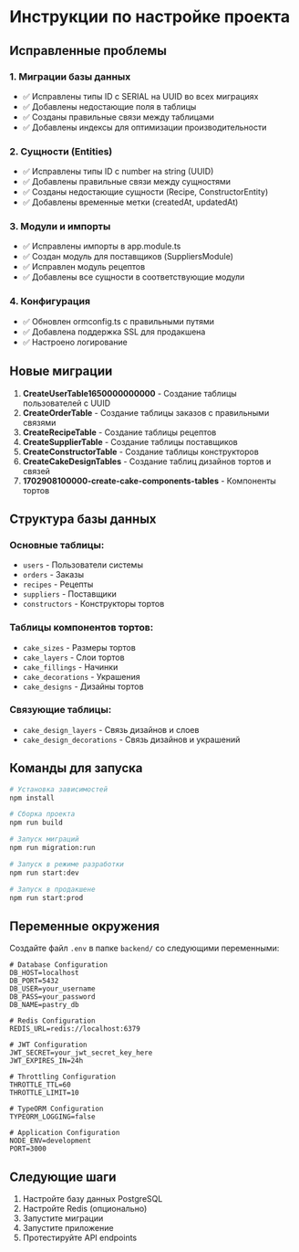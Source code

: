 # Инструкции по настройке проекта

## Исправленные проблемы

### 1. Миграции базы данных
- ✅ Исправлены типы ID с SERIAL на UUID во всех миграциях
- ✅ Добавлены недостающие поля в таблицы
- ✅ Созданы правильные связи между таблицами
- ✅ Добавлены индексы для оптимизации производительности

### 2. Сущности (Entities)
- ✅ Исправлены типы ID с number на string (UUID)
- ✅ Добавлены правильные связи между сущностями
- ✅ Созданы недостающие сущности (Recipe, ConstructorEntity)
- ✅ Добавлены временные метки (createdAt, updatedAt)

### 3. Модули и импорты
- ✅ Исправлены импорты в app.module.ts
- ✅ Создан модуль для поставщиков (SuppliersModule)
- ✅ Исправлен модуль рецептов
- ✅ Добавлены все сущности в соответствующие модули

### 4. Конфигурация
- ✅ Обновлен ormconfig.ts с правильными путями
- ✅ Добавлена поддержка SSL для продакшена
- ✅ Настроено логирование

## Новые миграции

1. **CreateUserTable1650000000000** - Создание таблицы пользователей с UUID
2. **CreateOrderTable** - Создание таблицы заказов с правильными связями
3. **CreateRecipeTable** - Создание таблицы рецептов
4. **CreateSupplierTable** - Создание таблицы поставщиков
5. **CreateConstructorTable** - Создание таблицы конструкторов
6. **CreateCakeDesignTables** - Создание таблиц дизайнов тортов и связей
7. **1702908100000-create-cake-components-tables** - Компоненты тортов

## Структура базы данных

### Основные таблицы:
- `users` - Пользователи системы
- `orders` - Заказы
- `recipes` - Рецепты
- `suppliers` - Поставщики
- `constructors` - Конструкторы тортов

### Таблицы компонентов тортов:
- `cake_sizes` - Размеры тортов
- `cake_layers` - Слои тортов
- `cake_fillings` - Начинки
- `cake_decorations` - Украшения
- `cake_designs` - Дизайны тортов

### Связующие таблицы:
- `cake_design_layers` - Связь дизайнов и слоев
- `cake_design_decorations` - Связь дизайнов и украшений

## Команды для запуска

```bash
# Установка зависимостей
npm install

# Сборка проекта
npm run build

# Запуск миграций
npm run migration:run

# Запуск в режиме разработки
npm run start:dev

# Запуск в продакшене
npm run start:prod
```

## Переменные окружения

Создайте файл `.env` в папке `backend/` со следующими переменными:

```env
# Database Configuration
DB_HOST=localhost
DB_PORT=5432
DB_USER=your_username
DB_PASS=your_password
DB_NAME=pastry_db

# Redis Configuration
REDIS_URL=redis://localhost:6379

# JWT Configuration
JWT_SECRET=your_jwt_secret_key_here
JWT_EXPIRES_IN=24h

# Throttling Configuration
THROTTLE_TTL=60
THROTTLE_LIMIT=10

# TypeORM Configuration
TYPEORM_LOGGING=false

# Application Configuration
NODE_ENV=development
PORT=3000
```

## Следующие шаги

1. Настройте базу данных PostgreSQL
2. Настройте Redis (опционально)
3. Запустите миграции
4. Запустите приложение
5. Протестируйте API endpoints
